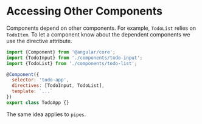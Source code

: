 # Accessing Other Components

Components depend on other components. For example, `TodoList` relies on `TodoItem`. To let a component know about the dependent components we use the directive attribute.

```js
import {Component} from '@angular/core';
import {TodoInput} from './components/todo-input';
import {TodoList} from './components/todo-list';

@Component({
  selector: 'todo-app',
  directives: [TodoInput, TodoList],
  template: `...`
})
export class TodoApp {}
```

The same idea applies to `pipes`.
